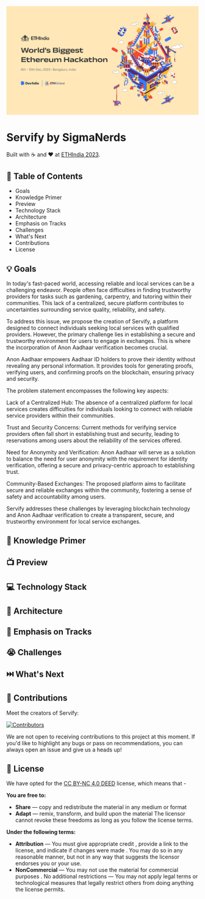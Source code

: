![Hero](repository-assets/hero.png)
# Servify by SigmaNerds
Built with ☕ and ❤️ at [ETHIndia 2023](https://ethindia.co/).

## 📝 Table of Contents
 - Goals
 - Knowledge Primer
 - Preview
 - Technology Stack
 - Architecture
 - Emphasis on Tracks
 - Challenges
 - What's Next
 - Contributions
 - License

## 💡 Goals
In today's fast-paced world, accessing reliable and local services can be a challenging endeavor. People often face difficulties in finding trustworthy providers for tasks such as gardening, carpentry, and tutoring within their communities. This lack of a centralized, secure platform contributes to uncertainties surrounding service quality, reliability, and safety.

To address this issue, we propose the creation of Servify, a platform designed to connect individuals seeking local services with qualified providers. However, the primary challenge lies in establishing a secure and trustworthy environment for users to engage in exchanges. This is where the incorporation of Anon Aadhaar verification becomes crucial.

Anon Aadhaar empowers Aadhaar ID holders to prove their identity without revealing any personal information. It provides tools for generating proofs, verifying users, and confirming proofs on the blockchain, ensuring privacy and security.

The problem statement encompasses the following key aspects:

Lack of a Centralized Hub: The absence of a centralized platform for local services creates difficulties for individuals looking to connect with reliable service providers within their communities.

Trust and Security Concerns: Current methods for verifying service providers often fall short in establishing trust and security, leading to reservations among users about the reliability of the services offered.

Need for Anonymity and Verification: Anon Aadhaar will serve as a solution to balance the need for user anonymity with the requirement for identity verification, offering a secure and privacy-centric approach to establishing trust.

Community-Based Exchanges: The proposed platform aims to facilitate secure and reliable exchanges within the community, fostering a sense of safety and accountability among users.

Servify addresses these challenges by leveraging blockchain technology and Anon Aadhaar verification to create a transparent, secure, and trustworthy environment for local service exchanges.
## 🧠 Knowledge Primer

## 📺 Preview

## 💻 Technology Stack

## 📐 Architecture

## 👔 Emphasis on Tracks

## 😭 Challenges

## ⏭️ What's Next

## 🤝 Contributions
Meet the creators of Servify:

<a href="https://github.com/karanpargal/sigmanerds/graphs/contributors">
<img src="https://contrib.rocks/image?repo=karanpargal/sigmanerds" alt="Contributors">
</a>

We are not open to receiving contributions to this project at this moment. If you'd like to highlight any bugs or pass on recommendations, you can always open an issue and give us a heads up! 

## 📜 License

We have opted for the [CC BY-NC 4.0 DEED](https://creativecommons.org/licenses/by-nc/4.0/) license, which means that -

**You are free to:**

 - **Share** — copy and redistribute the material in any medium or format
 - **Adapt** — remix, transform, and build upon the material
The licensor cannot revoke these freedoms as long as you follow the license terms.

**Under the following terms:**

 - **Attribution** — You must give appropriate credit , provide a link to the license, and indicate if changes were made . You may do so in any reasonable manner, but not in any way that suggests the licensor endorses you or your use.
 - **NonCommercial** — You may not use the material for commercial purposes .
No additional restrictions — You may not apply legal terms or technological measures that legally restrict others from doing anything the license permits.
